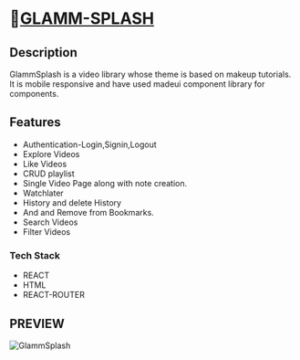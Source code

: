 #  🔗[GLAMM-SPLASH](https://glamsplash.netlify.app/)
## Description
GlammSplash is a video library whose theme is based on makeup tutorials.
It is mobile responsive and have used madeui component library for components.

## Features
+ Authentication-Login,Signin,Logout
+ Explore Videos
+ Like Videos
+ CRUD playlist
+ Single Video Page along with note creation.
+ Watchlater
+ History and delete History
+ And and Remove from Bookmarks.
+ Search Videos
+ Filter Videos


### Tech Stack
+ REACT
+ HTML
+ REACT-ROUTER

## PREVIEW

![GlammSplash](https://res.cloudinary.com/ds6cgk1wy/image/upload/v1653072851/Matrix%20images/c3vlwqwcupmzqly6tzgx.gif)
